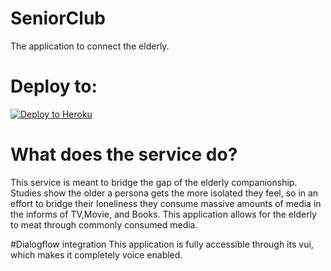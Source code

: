 # SeniorClub
The application to connect the elderly.

# Deploy to:
[![Deploy to Heroku](https://www.herokucdn.com/deploy/button.svg)](https://seniorcenternew.herokuapp.com/home)

# What does the service do?
This service is meant to bridge the gap of the elderly companionship. Studies show the older a persona gets the more isolated they feel, so in an effort to bridge their loneliness they consume massive amounts of media in the informs of TV,Movie, and Books. This application allows for the elderly to meat through commonly consumed media.

#Dialogflow integration
This application is fully accessible through its vui, which makes it completely voice enabled.
